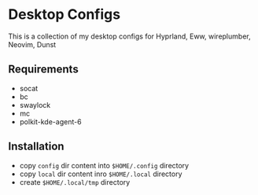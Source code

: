 # Desktop Configs

This is a collection of my desktop configs for Hyprland, Eww, wireplumber, Neovim, Dunst

## Requirements

- socat
- bc
- swaylock
- mc
- polkit-kde-agent-6

## Installation

- copy `config` dir content into `$HOME/.config` directory
- copy `local` dir content inro `$HOME/.local` directory
- create `$HOME/.local/tmp` directory
